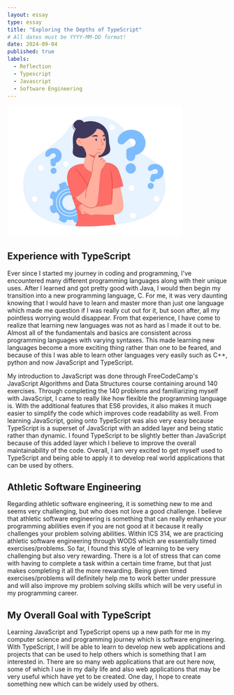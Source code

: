 ```yaml
---
layout: essay
type: essay
title: "Exploring the Depths of TypeScript"
# All dates must be YYYY-MM-DD format!
date: 2024-09-04
published: true
labels:
  - Reflection
  - Typescript
  - Javascript
  - Software Engineering
---
```


<img width="400px" class="rounded float-start pe-4" src="../img/Reflection.jpg">

## Experience with TypeScript

Ever since I started my journey in coding and programming, I've encountered many different programming languages along with their unique uses. After I learned and got pretty good with Java, I would then begin my transition into a new programming language, C. For me, it was very daunting knowing that I would have to learn and master more than just one language which made me question if I was really cut out for it, but soon after, all my pointless worrying would disappear. From that experience, I have come to realize that learning new languages was not as hard as I made it out to be. Almost all of the fundamentals and basics are consistent across programming languages with varying syntaxes. This made learning new languages become a more exciting thing rather than one to be feared, and because of this I was able to learn other languages very easily such as C++, python and now JavaScript and TypeScript. 

My introduction to JavaScript was done through FreeCodeCamp's JavaScript Algorithms and Data Structures course containing around 140 exercises. Through completing the 140 problems and familiarizing myself with JavaScript, I came to really like how flexible the programming language is. With the additional features that ES6 provides, it also makes it much easier to simplify the code which improves code readability as well. From learning JavaScript, going onto TypeScript was also very easy because TypeScript is a superset of JavaScript with an added layer and being static rather than dynamic. I found TypeScript to be slightly better than JavaScript because of this added layer which I believe to improve the overall maintainability of the code. Overall, I am very excited to get myself used to TypeScript and being able to apply it to develop real world applications that can be used by others. 

## Athletic Software Engineering

Regarding athletic software engineering, it is something new to me and seems very challenging, but who does not love a good challenge. I believe that athletic software engineering is something that can really enhance your programming abilities even if you are not good at it because it really challenges your problem solving abilities. Within ICS 314, we are practicing athletic software engineering through WODS which are essentially timed exercises/problems. So far, I found this style of learning to be very challenging but also very rewarding. There is a lot of stress that can come with having to complete a task within a certain time frame, but that just makes completing it all the more rewarding. Being given timed exercises/problems will definitely help me to work better under pressure and will also improve my problem solving skills which will be very useful in my programming career. 

## My Overall Goal with TypeScript

Learning JavaScript and TypeScript opens up a new path for me in my computer science and programming journey which is software engineering. With TypeScript, I will be able to learn to develop new web applications and projects that can be used to help others which is something that I am interested in. There are so many web applications that are out here now, some of which I use in my daily life and also web applications that may be very useful which have yet to be created. One day, I hope to create something new which can be widely used by others.


